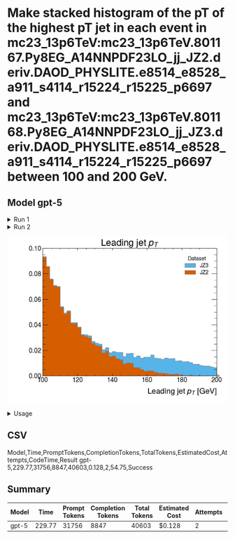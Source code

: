 # Make stacked histogram of the pT of the highest pT jet in each event in mc23_13p6TeV:mc23_13p6TeV.801167.Py8EG_A14NNPDF23LO_jj_JZ2.deriv.DAOD_PHYSLITE.e8514_e8528_a911_s4114_r15224_r15225_p6697 and mc23_13p6TeV:mc23_13p6TeV.801168.Py8EG_A14NNPDF23LO_jj_JZ3.deriv.DAOD_PHYSLITE.e8514_e8528_a911_s4114_r15224_r15225_p6697 between 100 and 200 GeV.

## Model gpt-5

<details><summary>Run 1</summary>
<div style="margin-left: 1em;">


- Uses ServiceX (func_adl_servicex_xaodr25) to fetch only events that contain at least one jet with pT > 100 GeV from both requested DAOD_PHYSLITE datasets (NFiles=1 each, as recommended).
- Returns, per event, the list of jet pT (in GeV) for jets above 100 GeV and the MC event weight; then uses Awkward to pick the highest-pT jet per event.
- Builds a stacked 1D histogram of the leading-jet pT between 100 and 200 GeV with Hist, and saves it to a PNG file.
- Applies MC event weights. Cross-section scaling is prepared but not applied by default because the total number of events in each full sample (before any cuts) is not known here. Fill in total_events_in_sample[...] to enable L·σ/N scaling (L defaults to 1 fb^-1, σ values included for JZ2/JZ3).
- All momenta are converted to GeV as soon as they are read back; manipulation is performed with Awkward Arrays; plotting uses Hist + mplhep (ATLAS style).

```python
import awkward as ak
import numpy as np
import matplotlib.pyplot as plt
import mplhep as hep
from hist import Hist

from func_adl_servicex_xaodr25 import FuncADLQueryPHYSLITE
from servicex_analysis_utils import to_awk
from servicex import deliver, ServiceXSpec, Sample, dataset

# Plot style
plt.style.use(hep.style.ATLAS)

# Dataset DIDs (copy exactly)
ds_jz2 = "mc23_13p6TeV:mc23_13p6TeV.801167.Py8EG_A14NNPDF23LO_jj_JZ2.deriv.DAOD_PHYSLITE.e8514_e8528_a911_s4114_r15224_r15225_p6697"
ds_jz3 = "mc23_13p6TeV:mc23_13p6TeV.801168.Py8EG_A14NNPDF23LO_jj_JZ3.deriv.DAOD_PHYSLITE.e8514_e8528_a911_s4114_r15224_r15225_p6697"

# Build a single query that:
# - keeps only events with at least one jet with pT > 100 GeV
# - returns the pT (in GeV) of jets above 100 GeV and the event MC weight
base = FuncADLQueryPHYSLITE()
query = (
    base
    .Where(
        lambda e: e.Jets()
                  .Where(lambda j: j.pt() / 1000.0 > 100.0)
                  .Count() > 0
    )
    .Select(
        lambda e: {
            "jet_pt": e.Jets()
                       .Where(lambda j: j.pt() / 1000.0 > 100.0)
                       .Select(lambda j: j.pt() / 1000.0),
            "mcw": e.EventInfo("EventInfo").mcEventWeight(0),
        }
    )
)

# Deliver both datasets in a single call (NFiles=1 as recommended)
results = to_awk(
    deliver(
        ServiceXSpec(
            Sample=[
                Sample(Name="JZ2", Dataset=dataset.Rucio(ds_jz2), NFiles=1, Query=query),
                Sample(Name="JZ3", Dataset=dataset.Rucio(ds_jz3), NFiles=1, Query=query),
            ]
        )
    )
)

jz2 = results["JZ2"]
jz3 = results["JZ3"]

# Extract leading-jet pT per event (Awkward-only ops)
def leading_pt_and_weights(sample):
    # jet_pt is an event-wise jagged list of pT>100 GeV jets (in GeV)
    jet_pts = sample["jet_pt"]
    # Find index of max pT per event; keepdims for correct jagged slicing
    max_idx = ak.argmax(jet_pts, axis=1, keepdims=True)
    leading_pt = ak.flatten(jet_pts[max_idx])
    # Event MC weight aligned with events that passed the event-level filter
    mcw = sample["mcw"]
    return leading_pt, mcw

jz2_lead_pt, jz2_mcw = leading_pt_and_weights(jz2)
jz3_lead_pt, jz3_mcw = leading_pt_and_weights(jz3)

# Optional cross-section scaling setup (L * sigma / N_total)
# - L in fb^-1
# - sigma in fb (converted below)
# - N_total should be the TOTAL number of events in the full sample BEFORE any cuts
L_fb = 1.0  # target luminosity (fb^-1)

# Cross sections from the provided table (convert to fb)
# 1 mb = 1e12 fb, 1 µb = 1e9 fb
sigma_fb = {
    "JZ2": 2.58e12,  # 2.58 mb -> 2.58e12 fb
    "JZ3": 8.6e9,    # 8.6 µb -> 8.6e9 fb
}

# Fill in the totals for the FULL samples if you want L·σ/N scaling applied.
# Leave as None to skip cross-section scaling (only MC event weights applied).
total_events_in_sample = {
    "JZ2": None,  # e.g., replace with the true total number of events for JZ2
    "JZ3": None,  # e.g., replace with the true total number of events for JZ3
}

# Compute per-sample scale factors; if N_total is unknown, skip cross-section scaling
scale = {}
for name in ["JZ2", "JZ3"]:
    N_total = total_events_in_sample[name]
    if N_total is None:
        scale[name] = 1.0
    else:
        scale[name] = L_fb * sigma_fb[name] / float(N_total)

# Apply weights (Awkward ops; casting to NumPy only when filling hist)
jz2_weights = jz2_mcw * scale["JZ2"]
jz3_weights = jz3_mcw * scale["JZ3"]

# Build a stacked histogram in the 100–200 GeV range
h = (
    Hist.new
        .Reg(50, 100.0, 200.0, name="pt", label=r"Leading jet $p_{T}$ [GeV]")
        .StrCat(["JZ2", "JZ3"], name="sample", label="Sample")
        .Weight()
)

# Fill histogram
h.fill(
    pt=ak.to_numpy(jz2_lead_pt),
    sample="JZ2",
    weight=ak.to_numpy(jz2_weights),
)
h.fill(
    pt=ak.to_numpy(jz3_lead_pt),
    sample="JZ3",
    weight=ak.to_numpy(jz3_weights),
)

# Plot stacked fill
fig, ax = plt.subplots()
h.plot(stack=True, histtype="fill", edgecolor="gray", linewidth=1, ax=ax)
ax.set_xlabel(r"Leading jet $p_{T}$ [GeV]")
ax.set_title(r"Leading jet $p_{T}$")
ax.legend(title="Sample")

fig.savefig("leading_jet_pt_stacked.png")
plt.close(fig)

# Informative message if cross-section scaling was skipped
if any(v is None for v in total_events_in_sample.values()):
    print("Note: Cross-section scaling (L·σ/N) was not applied because total event counts for the full samples were not provided. Only MC event weights were used.")
    print("To enable scaling, fill in total_events_in_sample[...] with the FULL pre-cut event counts for each dataset.")
```
### stdout:

```text
JZ2: Transform ━━━━━━━━━━━━━━━━━━━━━━━━━━━━━━━━━━━━━━━━ 1/1 00:20
      Download ━━━━━━━━━━━━━━━━━━━━━━━━━━━━━━━━━━━━━━━━ 1/1 00:25
JZ3: Transform ━━━━━━━━━━━━━━━━━━━━━━━━━━━━━━━━━━━━━━━━ 1/1 00:25
      Download ━━━━━━━━━━━━━━━━━━━━━━━━━━━━━━━━━━━━━━━━ 1/1 00:30

```

### stderr:

```text
Unable to find image 'gordonwatts/atlasplotagent:1.0.0' locally
1.0.0: Pulling from gordonwatts/atlasplotagent
59e22667830b: Pulling fs layer
0f40319da806: Pulling fs layer
081f96d6584f: Pulling fs layer
8fdd7df8e834: Pulling fs layer
2a1478e0415a: Pulling fs layer
235451d01566: Pulling fs layer
a0831920243c: Pulling fs layer
4f4fb700ef54: Pulling fs layer
ce8f13a8c0b6: Pulling fs layer
8f2cf14ad14d: Pulling fs layer
660b8664e6e1: Pulling fs layer
eb522b4f7276: Pulling fs layer
4f4fb700ef54: Waiting
8fdd7df8e834: Waiting
235451d01566: Waiting
2a1478e0415a: Waiting
a0831920243c: Waiting
ce8f13a8c0b6: Waiting
8f2cf14ad14d: Waiting
660b8664e6e1: Waiting
eb522b4f7276: Waiting
0f40319da806: Verifying Checksum
0f40319da806: Download complete
081f96d6584f: Download complete
8fdd7df8e834: Verifying Checksum
8fdd7df8e834: Download complete
2a1478e0415a: Verifying Checksum
2a1478e0415a: Download complete
59e22667830b: Verifying Checksum
59e22667830b: Download complete
a0831920243c: Verifying Checksum
a0831920243c: Download complete
4f4fb700ef54: Verifying Checksum
4f4fb700ef54: Download complete
ce8f13a8c0b6: Verifying Checksum
ce8f13a8c0b6: Download complete
660b8664e6e1: Verifying Checksum
660b8664e6e1: Download complete
235451d01566: Verifying Checksum
235451d01566: Download complete
eb522b4f7276: Verifying Checksum
eb522b4f7276: Download complete
59e22667830b: Pull complete
0f40319da806: Pull complete
081f96d6584f: Pull complete
8fdd7df8e834: Pull complete
2a1478e0415a: Pull complete
8f2cf14ad14d: Verifying Checksum
8f2cf14ad14d: Download complete
235451d01566: Pull complete
a0831920243c: Pull complete
4f4fb700ef54: Pull complete
ce8f13a8c0b6: Pull complete
8f2cf14ad14d: Pull complete
660b8664e6e1: Pull complete
eb522b4f7276: Pull complete
Digest: sha256:50780f1eaa7c0986e2e395adf88e50acb6e449689144926f8bd0942460f8d20a
Status: Downloaded newer image for gordonwatts/atlasplotagent:1.0.0
bash: cannot set terminal process group (-1): Inappropriate ioctl for device
bash: no job control in this shell
/work/.venv/lib/python3.13/site-packages/func_adl_servicex_xaodr25/trigger.py:127: SyntaxWarning: invalid escape sequence '\D'
  object. Close match is done as a function of $\Delta R < `dr`$.
/work/.venv/lib/python3.13/site-packages/hist/quick_construct.py:381: UserWarning: sample is a protected keyword and cannot be used as axis name
  return self.hist_class(
Traceback (most recent call last):
  File "/app/script.py", line 110, in <module>
    h.fill(
    ~~~~~~^
        pt=ak.to_numpy(jz2_lead_pt),
        ^^^^^^^^^^^^^^^^^^^^^^^^^^^^
        sample="JZ2",
        ^^^^^^^^^^^^^
        weight=ak.to_numpy(jz2_weights),
        ^^^^^^^^^^^^^^^^^^^^^^^^^^^^^^^^
    )
    ^
  File "/work/.venv/lib/python3.13/site-packages/hist/basehist.py", line 259, in fill
    raise TypeError(
        "All axes must be accounted for in fill, you may have used a disallowed name in the axes"
    )
TypeError: All axes must be accounted for in fill, you may have used a disallowed name in the axes

```


</div></details>
<details><summary>Run 2</summary>
<div style="margin-left: 1em;">


- The categorical axis in the histogram was named "sample", which is a protected keyword in Hist. Hist warned about this and then failed the fill with “All axes must be accounted for…” because the disallowed axis name prevented proper matching.
- Fix: rename the categorical axis to a safe name (e.g., "dataset") and update the corresponding fill calls and legend title accordingly.
- Everything else (ServiceX query, Awkward manipulation, plotting to PNG) is fine and unchanged.

```python
import awkward as ak
import numpy as np
import matplotlib.pyplot as plt
import mplhep as hep
from hist import Hist

from func_adl_servicex_xaodr25 import FuncADLQueryPHYSLITE
from servicex_analysis_utils import to_awk
from servicex import deliver, ServiceXSpec, Sample, dataset

# Plot style
plt.style.use(hep.style.ATLAS)

# Dataset DIDs (copy exactly)
ds_jz2 = "mc23_13p6TeV:mc23_13p6TeV.801167.Py8EG_A14NNPDF23LO_jj_JZ2.deriv.DAOD_PHYSLITE.e8514_e8528_a911_s4114_r15224_r15225_p6697"
ds_jz3 = "mc23_13p6TeV:mc23_13p6TeV.801168.Py8EG_A14NNPDF23LO_jj_JZ3.deriv.DAOD_PHYSLITE.e8514_e8528_a911_s4114_r15224_r15225_p6697"

# Build a single query that:
# - keeps only events with at least one jet with pT > 100 GeV
# - returns the pT (in GeV) of jets above 100 GeV and the event MC weight
base = FuncADLQueryPHYSLITE()
query = (
    base
    .Where(
        lambda e: e.Jets()
                  .Where(lambda j: j.pt() / 1000.0 > 100.0)
                  .Count() > 0
    )
    .Select(
        lambda e: {
            "jet_pt": e.Jets()
                       .Where(lambda j: j.pt() / 1000.0 > 100.0)
                       .Select(lambda j: j.pt() / 1000.0),
            "mcw": e.EventInfo("EventInfo").mcEventWeight(0),
        }
    )
)

# Deliver both datasets in a single call (NFiles=1 as recommended)
results = to_awk(
    deliver(
        ServiceXSpec(
            Sample=[
                Sample(Name="JZ2", Dataset=dataset.Rucio(ds_jz2), NFiles=1, Query=query),
                Sample(Name="JZ3", Dataset=dataset.Rucio(ds_jz3), NFiles=1, Query=query),
            ]
        )
    )
)

jz2 = results["JZ2"]
jz3 = results["JZ3"]

# Extract leading-jet pT per event (Awkward-only ops)
def leading_pt_and_weights(sample):
    # jet_pt is an event-wise jagged list of pT>100 GeV jets (in GeV)
    jet_pts = sample["jet_pt"]
    # Find index of max pT per event; keepdims for correct jagged slicing
    max_idx = ak.argmax(jet_pts, axis=1, keepdims=True)
    leading_pt = ak.flatten(jet_pts[max_idx])
    # Event MC weight aligned with events that passed the event-level filter
    mcw = sample["mcw"]
    return leading_pt, mcw

jz2_lead_pt, jz2_mcw = leading_pt_and_weights(jz2)
jz3_lead_pt, jz3_mcw = leading_pt_and_weights(jz3)

# Optional cross-section scaling setup (L * sigma / N_total)
# - L in fb^-1
# - sigma in fb (converted below)
# - N_total should be the TOTAL number of events in the full sample BEFORE any cuts
L_fb = 1.0  # target luminosity (fb^-1)

# Cross sections from the provided table (convert to fb)
# 1 mb = 1e12 fb, 1 µb = 1e9 fb
sigma_fb = {
    "JZ2": 2.58e12,  # 2.58 mb -> 2.58e12 fb
    "JZ3": 8.6e9,    # 8.6 µb -> 8.6e9 fb
}

# Fill in the totals for the FULL samples if you want L·σ/N scaling applied.
# Leave as None to skip cross-section scaling (only MC event weights applied).
total_events_in_sample = {
    "JZ2": None,  # e.g., replace with the true total number of events for JZ2
    "JZ3": None,  # e.g., replace with the true total number of events for JZ3
}

# Compute per-sample scale factors; if N_total is unknown, skip cross-section scaling
scale = {}
for name in ["JZ2", "JZ3"]:
    N_total = total_events_in_sample[name]
    if N_total is None:
        scale[name] = 1.0
    else:
        scale[name] = L_fb * sigma_fb[name] / float(N_total)

# Apply weights (Awkward ops; casting to NumPy only when filling hist)
jz2_weights = jz2_mcw * scale["JZ2"]
jz3_weights = jz3_mcw * scale["JZ3"]

# Build a stacked histogram in the 100–200 GeV range
# NOTE: "sample" is a protected keyword in Hist; use a different name like "dataset"
h = (
    Hist.new
        .Reg(50, 100.0, 200.0, name="pt", label=r"Leading jet $p_{T}$ [GeV]")
        .StrCat(["JZ2", "JZ3"], name="dataset", label="Dataset")
        .Weight()
)

# Fill histogram
h.fill(
    pt=ak.to_numpy(jz2_lead_pt),
    dataset="JZ2",
    weight=ak.to_numpy(jz2_weights),
)
h.fill(
    pt=ak.to_numpy(jz3_lead_pt),
    dataset="JZ3",
    weight=ak.to_numpy(jz3_weights),
)

# Plot stacked fill
fig, ax = plt.subplots()
h.plot(stack=True, histtype="fill", edgecolor="gray", linewidth=1, ax=ax)
ax.set_xlabel(r"Leading jet $p_{T}$ [GeV]")
ax.set_title(r"Leading jet $p_{T}$")
ax.legend(title="Dataset")

fig.savefig("leading_jet_pt_stacked.png")
plt.close(fig)

# Informative message if cross-section scaling was skipped
if any(v is None for v in total_events_in_sample.values()):
    print("Note: Cross-section scaling (L·σ/N) was not applied because total event counts for the full samples were not provided. Only MC event weights were used.")
    print("To enable scaling, fill in total_events_in_sample[...] with the FULL pre-cut event counts for each dataset.")
```
### stdout:

```text

Note: Cross-section scaling (L·σ/N) was not applied because total event counts for the full samples were not provided. Only MC event weights were used.
To enable scaling, fill in total_events_in_sample[...] with the FULL pre-cut event counts for each dataset.
**Success**

```

### stderr:

```text
bash: cannot set terminal process group (-1): Inappropriate ioctl for device
bash: no job control in this shell
/work/.venv/lib/python3.13/site-packages/func_adl_servicex_xaodr25/trigger.py:127: SyntaxWarning: invalid escape sequence '\D'
  object. Close match is done as a function of $\Delta R < `dr`$.

```


</div></details>


![e1255027_gpt-5_leading_jet_pt_stacked.png](img/e1255027_gpt-5_leading_jet_pt_stacked.png)
<details><summary>Usage</summary>
<div style="margin-left: 1em;">


### LLM Usage
| Step | Time (sec) | Prompt Tokens | Completion Tokens | Total Tokens | Cost (USD) |
|---|---|---|---|---|---|
| Run 1 | 163.15 | 14660 | 6564 | 21224 | $0.08 |
| Run 2 | 66.62 | 17096 | 2283 | 19379 | $0.04 |
| **Total** | 229.77 | 31756 | 8847 | 40603 | $0.128 |

### Docker Usage
| Phase | Elapsed Time (seconds) |
|-------|--------------|
| Run 1 | 47.85 |
| Run 2 | 6.90 |
| **Total** | **54.75** |

</div></details>


## CSV

Model,Time,PromptTokens,CompletionTokens,TotalTokens,EstimatedCost,Attempts,CodeTime,Result
gpt-5,229.77,31756,8847,40603,0.128,2,54.75,Success
## Summary
| Model | Time | Prompt Tokens | Completion Tokens | Total Tokens | Estimated Cost | Attempts | Code Time | Result |
|-----|----|-------------|-----------------|------------|--------------|--------|---------|------|
| gpt-5 | 229.77 | 31756 | 8847 | 40603 | $0.128 | 2 | 54.75 | Success |
